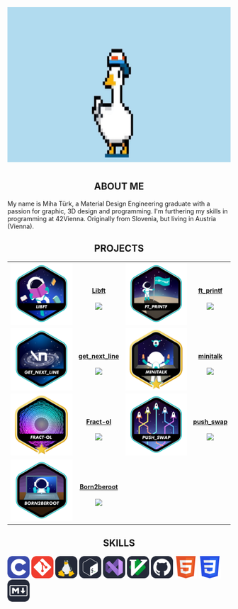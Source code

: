 <p align="center">
  <img src="img/m_efug-ezgif.com-crop.gif" height=350/>
</p>

#

<h2 align="center">ABOUT ME</h2>
My name is Miha Türk, a Material Design Engineering graduate with a passion for graphic, 3D design and programming.
I'm furthering my skills in programming at 42Vienna.
Originally from Slovenia, but living in Austria (Vienna).


<h2 align="center">PROJECTS</h2>

<table align="center">
  <tr align="center">
    <td>
      <a href="https://github.com/GGwagons/Libft"><img src="img/libfte.png"/></a>
    </td>
    <td>
      <h4 align="center"><a href="http://github.com/GGwagons/Libft">Libft</a></h4>
      <img src="https://img.shields.io/badge/Libft-100%2F100-20%25%20green">
    </td>
    <td>
      <a href="https://github.com/GGwagons/ft_printf"><img src="img/ft_printfe.png"/></a>
    </td>
    <td>
      <h4 align="center"><a href="http://github.com/GGwagons/ft_printf">ft_printf</a></h4>
      <img src="https://img.shields.io/badge/ft_printf-100%2F100-20%25%20green">
    </td>
  </tr>
  <tr align="center">
    <td>
      <a href="https://github.com/GGwagons/get_next_line"><img src="img/get_next_linee.png"/></a>
    </td>
    <td>
      <h4 align="center"><a href="http://github.com/GGwagons/get_next_line">get_next_line</a></h4>
      <img src="https://img.shields.io/badge/get_next_line-100%2F101-20%25%20green">
    </td>
    <td>
      <a href="https://github.com/GGwagons/minitalk"><img src="img/minitalkm.png"/></a>
    </td>
    <td>
      <h4 align="center"><a href="http://github.com/GGwagons/minitalk">minitalk</a></h4>
      <img src="https://img.shields.io/badge/Fractol-100%2F100-20%25%20green">
    </td>
  </tr>

  <tr align="center">
    <td>
      <a href="https://github.com/GGwagons/Fract-ol"><img src="img/fract-olm.png"/></a>
    </td>
    <td>
      <h4 align="center"><a href="http://github.com/GGwagons/Fract-ol">Fract-ol</a></h4>
      <img src="https://img.shields.io/badge/Fractol-125%2F113-20%25%20green">
    </td>
    <td>
      <a href="https://github.com/GGwagons/push_swap"><img src="img/push_swape.png"/></a>
    </td>
    <td>
      <h4 align="center"><a href="http://github.com/GGwagons/push_swap">push_swap</a></h4>
      <img src="https://img.shields.io/badge/push_swap-100%2F84-20%25%20green">
    </td>
  </tr>

  <tr align="center">
    <td><a href="https://github.com/GGwagons/Born2beroot"><img src="img/born2beroote.png"/></a></td>
    <td><h4 align="center"><a href="http://github.com/GGwagons/Born2beroot">Born2beroot</a></h4>
    <img src="https://img.shields.io/badge/Born2beroot-100%2F100-20%25%20green">
    </td>
  </tr>
</table>

##

<p>
<h2 align="center">
SKILLS 
</h2>
</p>
  <img src="img/c.svg" height="50">
  <img src="img/git.svg" height="50">
  <img src="img/linux.svg" height="50">
  <img src="img/unix.svg" height="50">
  <img src="img/vscode.svg" height="50">
  <img src="img/vim.svg" height="50">
  <img src="img/github.svg" height="50">
  <img src="img/html.svg" height="50">
  <img src="img/css.svg"
  height="50">
  <img src="img/markdown.svg" height="50">
<p>



<!--
**GGwagons/ggwagons** is a ✨ _special_ ✨ repository because its `README.md` (this file) appears on your GitHub profile.

Here are some ideas to get you started:

- 🔭 I’m currently working on ...
- 🌱 I’m currently learning ...
- 👯 I’m looking to collaborate on ...
- 🤔 I’m looking for help with ...
- 💬 Ask me about ...
- 📫 How to reach me: ...
- 😄 Pronouns: ...
- ⚡ Fun fact: ...
-->
